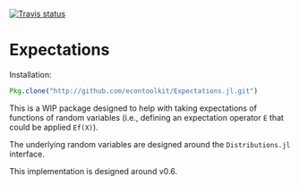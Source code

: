 [![Travis status](https://travis-ci.org/econtoolkit/Expectations.jl.svg?branch=master)](https://travis-ci.org/econtoolkit/Expectations.jl)

# Expectations

Installation:
```julia
Pkg.clone("http://github.com/econtoolkit/Expectations.jl.git")
```

This is a WIP package designed to help with taking expectations of functions of random variables (i.e., defining an expectation operator `E` that could be applied `Ef(X)`). 

The underlying random variables are designed around the `Distributions.jl` interface. 

This implementation is designed around v0.6. 
